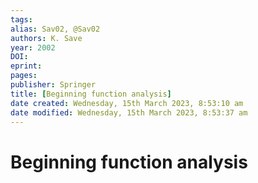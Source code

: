 ```yaml
---
tags: 
alias: Sav02, @Sav02
authors: K. Save
year: 2002
DOI: 
eprint: 
pages: 
publisher: Springer
title: [Beginning function analysis]
date created: Wednesday, 15th March 2023, 8:53:10 am
date modified: Wednesday, 15th March 2023, 8:53:37 am
---
```


# Beginning function analysis


